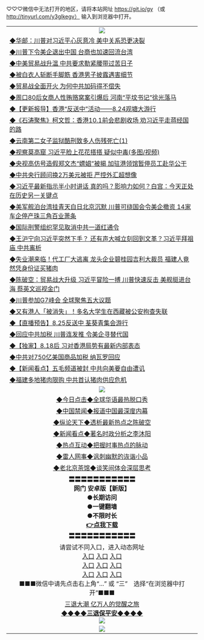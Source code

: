 
♡♡♡微信中无法打开的地区，请将本站网址 https://git.io/gy （或 http://tinyurl.com/y3glkegv） 输入到浏览器中打开。 

<table>
   <tr>
    <td align=center><img src="https://github.com/gyhhx/image-upload/blob/master/title1.jpg" /></td>
  </tr>
   <tr>
<td align=left>
<a href="https://g9v8t8z4.stackpathcdn.com/oo.aspx?name=http://www.epochtimes.com/gb/19/8/24/n11475065.htm&key=tvurxxlgoqbampcg&from=gy">◆华邮：川普对习近平心灰意冷 美中关系恐更决裂</a><br/></td>
  </tr>
  <tr>
<td align=left>
<a href="https://g9v8t8z4.stackpathcdn.com/oo.aspx?name=http://www.epochtimes.com/gb/19/8/24/n11474946.htm&key=tvurxxlgoqbampcg&from=gy">◆川普下令美企退出中国 台商也加速回流台湾</a><br/></td>
 </tr>
  <tr>
<td align=left>
<a href="https://g9v8t8z4.stackpathcdn.com/oo.aspx?name=c1066844&key=tvurxxlgoqbampcg&from=gy">◆中美贸易战升温 中共要求勒紧腰带过苦日子</a><br/></td>
 </tr>
   <tr>
<td align=left>
<a href="https://g9v8t8z4.stackpathcdn.com/oo.aspx?name=c1066749&key=tvurxxlgoqbampcg&from=gy">◆被白衣人斩断手脚筋 香港男子披露遇害细节</a><br/></td>
   </tr> 
  <tr>
<td align=left>
<a href="https://g9v8t8z4.stackpathcdn.com/oo.aspx?name=c1066591&key=tvurxxlgoqbampcg&from=gy">◆贸易战全面开火 为何中共加码得不偿失</a><br/></td>
  </tr> 
 <tr>
<td align=left>
<a href="https://g9v8t8z4.stackpathcdn.com/oo.aspx?name=c1066794&key=tvurxxlgoqbampcg&from=gy">◆周口80后女商人性贿赂窝案引爆后 河南“平坟书记”徐光落马</a><br/>
</td>
   </tr>
 <tr>
<td align=left>
<a href="https://g9v8t8z4.stackpathcdn.com/oo.aspx?name=http://www.soundofhope.org/gb/2019/08/23/n3128615.html&key=tvurxxlgoqbampcg&from=gy">◆【更新报导】香港“反送中”活动——8.24观塘大游行</a><br/></td>
  </tr>
  <tr>
<td align=left>
<a href="https://g9v8t8z4.stackpathcdn.com/oo.aspx?name=c816850_43_2&key=tvurxxlgoqbampcg&from=gy">◆《石涛聚焦》柯文哲：香港10.1前会悲剧收场 劝习近平走蒋经国的路</a><br/></td>
 </tr>
   <tr>
<td align=left>
<a href="https://g9v8t8z4.stackpathcdn.com/oo.aspx?name=c1066801&key=tvurxxlgoqbampcg&from=gy">◆云南第二女子监狱酷刑致多人伤残死亡(1)</a><br/></td>
   </tr>
 <tr>
<td align=left>
<a href="https://g9v8t8z4.stackpathcdn.com/oo.aspx?name=https://www.renminbao.com/rmb/articles/2019/8/23/69571.html&key=tvurxxlgoqbampcg&from=gy">◆视察莫高窟 习近平脸上花花搭搭 疑似中毒(多图/视频)</a><br/></td>
  </tr>
  <tr>
<td align=left>
<a href="https://g9v8t8z4.stackpathcdn.com/oo.aspx?name=http://www.ntdtv.com/gb/2019/08/24/a102650551.html&key=tvurxxlgoqbampcg&from=gy">◆央视高仿号造假郑文杰“嫖娼”被揭 加驻港领馆暂停员工赴华公干</a><br/></td>
 </tr>
  <tr>
<td align=left>
<a href="https://g9v8t8z4.stackpathcdn.com/oo.aspx?name=c1066763&key=tvurxxlgoqbampcg&from=gy">◆中共央行顾问换2万美元被拒 严控外汇超想像</a><br/></td>
 </tr>
   <tr>
<td align=left>
<a href="https://g9v8t8z4.stackpathcdn.com/oo.aspx?name=c1066799&key=tvurxxlgoqbampcg&from=gy">◆习近平最新指示半小时讲话 真的吗？影响力如何？白宫：今天正处在历史另一关键点</a><br/></td>
   </tr> 
  <tr>
<td align=left>
<a href="https://g9v8t8z4.stackpathcdn.com/oo.aspx?name=c1066804&key=tvurxxlgoqbampcg&from=gy">◆美军舰泊台湾挂青天白日北京沉默 川普可绕国会令美企撤资 14家车企停产珠三角百业萧条</a><br/></td>
  </tr> 
 <tr>
<td align=left>
<a href="https://g9v8t8z4.stackpathcdn.com/oo.aspx?name=c1066805&key=tvurxxlgoqbampcg&from=gy">◆国际刑警组织罕见取消中共一道红通令</a><br/>
</td>
   </tr>
 <tr>
<td align=left>
<a href="https://g9v8t8z4.stackpathcdn.com/oo.aspx?name=c1066753&key=tvurxxlgoqbampcg&from=gy">◆王沪宁向习近平突然下手？ 还有声大喊立刻回到文革？习近平拜祖庙 中共离析</a><br/>
</td>
   </tr>
 <tr>
<td align=left>
<a href="https://g9v8t8z4.stackpathcdn.com/oo.aspx?name=c1066800&key=tvurxxlgoqbampcg&from=gy">◆失业潮来临！代工厂大逃离 龙头企业碧桂园吉利大裁员 福建人竟然凭身份证买猪肉</a><br/></td>
  </tr>
  <tr>
<td align=left>
<a href="https://g9v8t8z4.stackpathcdn.com/oo.aspx?name=c1066815&key=tvurxxlgoqbampcg&from=gy">◆陈破空：贸易战大升级 习近平冒险一搏 川普快速反击 美舰挺进台海 蔡英文巡视金门</a><br/></td>
 </tr>
   <tr>
<td align=left>
<a href="https://g9v8t8z4.stackpathcdn.com/oo.aspx?name=c1066838&key=tvurxxlgoqbampcg&from=gy">◆川普参加G7峰会 全球聚焦五大议题</a><br/>
</td>
   </tr>
 <tr>
<td align=left>
<a href="https://g9v8t8z4.stackpathcdn.com/oo.aspx?name=c1066837&key=tvurxxlgoqbampcg&from=gy">◆又有港人「被消失」！多名大学生在西藏被公安拘查失联</a><br/>
</td>
</tr> 
<tr>
<td align=left>
<a href="https://g9v8t8z4.stackpathcdn.com/oo.aspx?name=c1066843&key=tvurxxlgoqbampcg&from=gy">◆【直播预告】8.25反送中 荃葵青集会游行</a><br/>
</td>       
</tr> 
   <tr>
<td align=left>
<a href="https://g9v8t8z4.stackpathcdn.com/oo.aspx?name=c1066510&key=tvurxxlgoqbampcg&from=gy">◆回应中共加税 川普连发推 令美企寻替代国</a><br/></td>
  </tr>
  <tr>
<td align=left>
<a href="https://g9v8t8z4.stackpathcdn.com/oo.aspx?name=https://www.epochtimes.com/gb/19/8/23/n11471684.htm&key=tvurxxlgoqbampcg&from=gy">◆【独家】8.18后 习对香港局势有最新内部表态</a><br/></td>
 </tr>
  <tr>
<td align=left>
<a href="https://g9v8t8z4.stackpathcdn.com/oo.aspx?name=c1066483&key=tvurxxlgoqbampcg&from=gy">◆中共对750亿美国商品加税 纳瓦罗回应</a><br/></td>
 </tr>
   <tr>
<td align=left>
<a href="https://g9v8t8z4.stackpathcdn.com/oo.aspx?name=c1066522&key=tvurxxlgoqbampcg&from=gy">◆【新闻看点】五毛频道被封 中共向美要自由遭讥</a><br/></td>
   </tr> 
  <tr>
<td align=left>
<a href="https://g9v8t8z4.stackpathcdn.com/oo.aspx?name=c1066512&key=tvurxxlgoqbampcg&from=gy">◆福建多地猪肉限购 中共首认猪肉供应危机</a><br/></td>
  </tr> 
  <tr>
    <td align=center><img src="https://github.com/gyhhx/image-upload/blob/master/shipin.jpg" /></td>
  </tr>
   <tr>
   <td align=center> 
<a href="https://xvery.li/oo.aspx?name=c816850&key=lvvdiyawanfwimxk&from=gy&tag=9877">◆今日点击◆全球华语最热脱口秀</a><br/>
    </td>
  </tr>
  <tr>
  <td align=center>
<a href="https://xvery.li/oo.aspx?name=c816860&key=lvvdiyawanfwimxk&from=gy&tag=99733110">◆中国禁闻◆报道中国最深度内幕</a><br/>
   </tr>
  <tr>
     <td align=center>
<a href="https://xvery.li/oo.aspx?name=c816855&key=lvvdiyawanfwimxk&from=gy&tag=997110">◆纵论天下◆透析最新热点之陈破空</a><br/>
   </tr>
   <tr>
      <td align=center>
<a href="https://xvery.li/oo.aspx?name=c838308&key=lvvdiyawanfwimxk&from=gy&tag=9973110">◆新闻看点◆著名时政分析之李沐阳</a><br/>
   </tr>
   <tr>
     <td align=center>
<a href="https://xvery.li/oo.aspx?name=c816852&key=lvvdiyawanfwimxk&from=gy&tag=9733110">◆热点互动◆把握时事热点的脉动</a><br/>
   </tr>
   <tr>
      <td align=center>
<a href="https://xvery.li/oo.aspx?name=c816694&key=lvvdiyawanfwimxk&from=gy&tag=93310">◆雷人网事◆讽刺幽默的诙谐小品</a><br/>
   </tr>
   <tr>
    <td align=center>
<a href="https://xvery.li/oo.aspx?name=c816650&key=lvvdiyawanfwimxk&from=gy&tag=9973110">◆老北京茶馆◆谈笑间体会深层思考</a><br/>
   </tr>
  <tr>
    <td align=center>
 <b>〓〓〓〓〓〓〓〓〓〓〓<br/>网门 安卓版【新版】<br/> ●长期访问<br/> ●一键翻墙<br/>  ●不限时长<br/> 
 <a href="https://share.weiyun.com/5RqCKCe">👉<b>点我下载</a><br/>〓〓〓〓〓〓〓〓〓〓〓<br/>
    </td>
    </tr>
   <tr>
    <td align=center>请尝试不同入口，进入动态网址<br/>
      <a href="https://s3.us-east-2.amazonaws.com/ogateo/show.htm">入口</a>
      <a href="https://s3.ca-central-1.amazonaws.com/ogatec/show.htm">入口</a>
      <a href="https://s3.ap-southeast-2.amazonaws.com/ogatey/show.htm">入口</a><br/>
      <a href="https://s3.ap-northeast-2.amazonaws.com/ogates/show.htm">入口</a>
      <a href="https://s3.eu-central-1.amazonaws.com/ogatef/show.htm">入口</a>
      <a href="https://s3.ap-south-1.amazonaws.com/ogatem/show.htm">入口</a><br/>
      <a href="https://s3-us-west-1.amazonaws.com/ogaten/show.htm">入口</a>
      <a href="https://s3.eu-west-2.amazonaws.com/ogatel/show.htm">入口</a>
      <a href="https://s3.ap-northeast-1.amazonaws.com/ogatet/show.htm">入口</a><br/>
      ■■■微信中请先点击右上角“...” 或 “三”　选择“在浏览器中打开”■■■<b><br/>
    </td>
  </tr>
  <tr>  
  <td align=center>
  <a href="http://ctbtfdoocixoa.global.ssl.fastly.net/oo.aspx?name=c894205&key=ofejcfaxcltk&from=gy&tag=9973110">三退大潮 亿万人的觉醒之旅</a><br/>
      <a href="http://ctbtfdoocixoa.global.ssl.fastly.net/oo.aspx?name=ogQuit.aspx&key=ofejcfaxcltk&from=gy"><b>◆◆◆◆三退保平安◆◆◆◆<br/></a>
      <img src="https://github.com/gyhhx/image-upload/blob/master/3t.jpg" /><br/>
      </td>
  </tr>
   <tr>
    <td align=center><img src="https://raw.githubusercontent.com/oGate2/Up/master/oGate_640.jpg"/></td>
  </tr>
</table>

